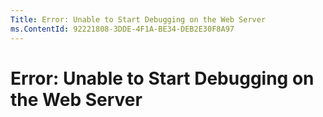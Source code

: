```yaml
---
Title: Error: Unable to Start Debugging on the Web Server
ms.ContentId: 92221808-3DDE-4F1A-BE34-DEB2E30F8A97
---
```


# Error: Unable to Start Debugging on the Web Server
